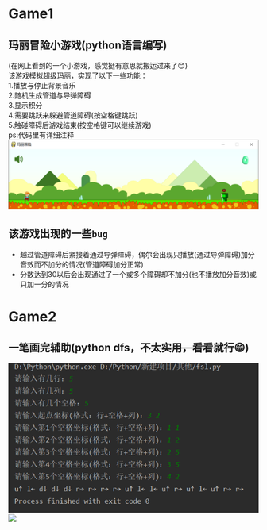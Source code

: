 # Game1
## 玛丽冒险小游戏(python语言编写)
(在网上看到的一个小游戏，感觉挺有意思就搬运过来了:blush:)<br>
该游戏模拟超级玛丽，实现了以下一些功能：<br>
1.播放与停止背景音乐<br>
2.随机生成管道与导弹障碍<br>
3.显示积分<br>
4.需要跳跃来躲避管道障碍(按空格键跳跃)<br>
5.触碰障碍后游戏结束(按空格键可以继续游戏)<br>
ps:代码里有详细注释
![](https://github.com/fsl9876543210/Game/blob/master/%E7%8E%9B%E4%B8%BD%E5%86%92%E9%99%A9%E5%B0%8F%E6%B8%B8%E6%88%8F/%E7%A4%BA%E4%BE%8B%E5%9B%BE.png)
## 该游戏出现的一些`bug`
* 越过管道障碍后紧接着通过导弹障碍，偶尔会出现只播放(通过导弹障碍)加分音效而不加分的情况(管道障碍加分正常)
* 分数达到30以后会出现通过了一个或多个障碍却不加分(也不播放加分音效)或只加一分的情况
# Game2
## 一笔画完辅助(python dfs，~~不太实用，看看就行:grin:~~)
![](https://github.com/fsl9876543210/Game/blob/master/%E4%B8%80%E7%AC%94%E7%94%BB%E5%AE%8C(%E6%B2%A1%E4%BB%80%E4%B9%88%E5%8D%B5%E7%94%A8%E7%9A%84%E8%BE%85%E5%8A%A9)/%E4%BB%A3%E7%A0%81%E8%BF%90%E8%A1%8C%E6%95%88%E6%9E%9C.png)
![](Game/一笔画完(没什么卵用的辅助)/一笔画完演示图.png)
